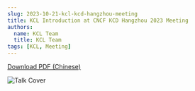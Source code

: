 ```yaml
---
slug: 2023-10-21-kcl-kcd-hangzhou-meeting
title: KCL Introduction at CNCF KCD Hangzhou 2023 Meeting
authors:
  name: KCL Team
  title: KCL Team
tags: [KCL, Meeting]
---
```


[Download PDF (Chinese)](https://kcl-lang.io/talks/kcl-cncf-kcd-hangzhou2023.pdf)

![Talk Cover](/img/blog/2023-09-01-kcl-platform-engineering-tech-summit/talk-cover.png)
